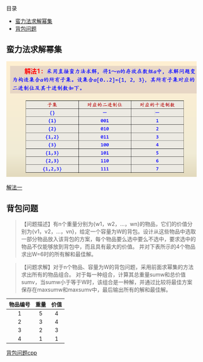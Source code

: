 目录
- [蛮力法求解幂集](#蛮力法求解幂集)
- [背包问题](#背包问题)

## 蛮力法求解幂集
![](screenshots/pic01.png)

[解法一](./demo01-subset.cpp)

## 背包问题
> 【问题描述】有n个重量分别为{w1，w2，…，wn}的物品，它们的价值分别为{v1，v2，…，vn}，给定一个容量为W的背包。设计从这些物品中选取一部分物品放入该背包的方案，每个物品要么选中要么不选中，要求选中的物品不仅能够放到背包中，而且具有最大的价值。
并对下表所示的4个物品求出W=6时的所有解和最佳解。

> 【问题求解】对于n个物品、容量为W的背包问题，采用前面求幂集的方法求出所有的物品组合。
对于每一种组合，计算其总重量sumw和总价值sumv，当sumw小于等于W时，该组合是一种解，并通过比较将最佳方案保存在maxsumw和maxsumv中，最后输出所有的解和最佳解。

| 物品编号 | 重量 | 价值 |
|:--------:|:----:|:----:|
|    1     |  5   |  4   |
|    2     |  3   |  4   |
|    3     |  2   |  3   |
|    4     |  1   |  1   |

[背包问题cpp](demo01-backpack_problem.cpp)





